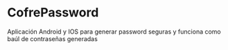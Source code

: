 # CofrePassword
Aplicación Android y IOS para generar password seguras y funciona como baúl de contraseñas generadas
